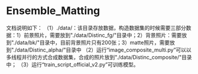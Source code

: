 # Ensemble_Matting

文档说明如下：
（1）./data/：该目录存放数据，构造数据集的时候需要三部分数据：1）前景照片，需要放到"./data/Distinc_fg/"目录中；2）背景照片：需要放到"./data/bk/"目录中，目前背景照片只有200张；3）matte照片，需要放到"./data/Distinc_alpha/"目录中
（2）运行“image_composite_multi.py”可以以多线程并行的方式合成数据集，合成的照片放到"./data/Distinc_composite/"目录中；
（3）运行“train_script_official_v2.py”可训练模型。
